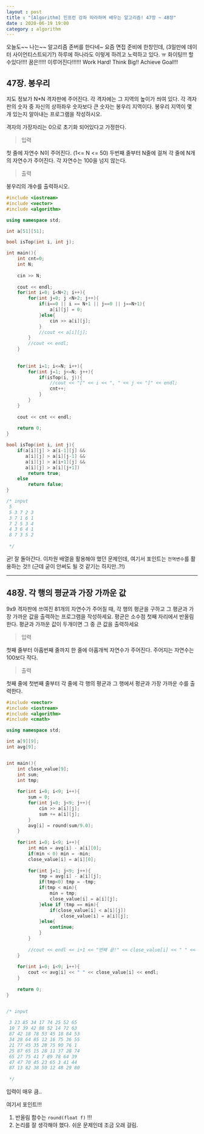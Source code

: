 ```yaml
---
layout : post
title : "[Algorithm] 인프런 강좌 따라하며 배우는 알고리즘! 47장 ~ 48장"
date : 2020-06-19 19:00
category : algorithm
---
```


오늘도~~ 나는~~ 알고리즘 존버를 한다네~
요즘 면접 준비에 한창인데, (3일만에 데이터 사이언티스트되기?) 하루에 하나라도 이렇게 하려고 노력하고 있다. ㅠ 화이팅!!! 할수있다!!!!
꿈은!!!!! 이루어진다!!!!!! Work Hard! Think Big!! Achieve Goal!!!

## 47장. 봉우리

지도 정보가 N*N 격자판에 주어진다. 각 격자에는 그 지역의 높이가 씌여 있다. 각 격자판의 숫자 중 자신의 상하좌우 숫자보다 큰 숫자는 봉우리 지역이다. 봉우리 지역이 몇 개 있는지 알아내는 프로그램을 작성하시오.

격자의 가장자리는 0으로 초기화 되어있다고 가정한다.

> 입력

첫 줄에 자연수 N이 주어진다. (1<= N <= 50)
두번째 줄부터 N줄에 걸쳐 각 줄에 N개의 자연수가 주어진다. 각 자연수는 100을 넘지 않는다.

> 출력

봉우리의 개수를 출력하시오.

```c++
#include <iostream>
#include <vector>
#include <algorithm>

using namespace std;

int a[51][51];

bool isTop(int i, int j);

int main(){
    int cnt=0;
    int N;
    
    cin >> N;
    
    cout << endl;
    for(int i=0; i<N+2; i++){
        for(int j=0; j <N+2; j++){
            if(i==0 || i == N+1 || j==0 || j==N+1){
                a[i][j] = 0;
            }else{
                cin >> a[i][j];
            }
            //cout << a[i][j];
        }
        //cout << endl;
    }
    
    
    for(int i=1; i<=N; i++){
        for(int j=1; j<=N; j++){
            if(isTop(i, j)){
                //cout << "[" << i << ", " << j << "]" << endl;
                cnt++;
            }
        }
    }
    
    cout << cnt << endl;
    
    return 0;
}

bool isTop(int i, int j){
    if(a[i][j] > a[i-1][j] &&
       a[i][j] > a[i][j-1] &&
       a[i][j] > a[i+1][j] &&
       a[i][j] > a[i][j+1])
        return true;
    else
        return false;
}

/* input
 5
 5 3 7 2 3
 3 7 1 6 1
 7 2 5 3 4
 4 3 6 4 1
 8 7 3 5 2
 
 */
```

굳! 잘 돌아간다.
이차원 배열을 활용해야 했던 문제인데, 여기서 포인트는 `전역변수`를 활용하는 것!! (근데 굳이 안써도 될 것 같기는 하지만..?!)



---

## 48장. 각 행의 평균과 가장 가까운 값

9x9 격자판에 쓰여진 81개의 자연수가 주어질 때, 각 행의 평균을 구하고 그 평균과 가장 가까운 값을 출력하는 프로그램을 작성하세요. 평균은 소수점 첫째 자리에서 반올림 한다. 평균과 가까운 값이 두개이면 그 중 큰 값을 출력하세요

> 입력

첫째 줄부터 아홉번째 줄까지 한 줄에 아홉개씩 자연수가 주어진다. 주어지는 자연수는 100보다 작다.

> 출력

첫째 줄에 첫번째 줄부터 각 줄에 각 행의 평균과 그 행에서 평균과 가장 가까운 수를 출력한다.

```c++
#include <vector>
#include <iostream>
#include <algorithm>
#include <cmath>

using namespace std;

int a[9][9];
int avg[9];


int main(){
    int close_value[9];
    int sum;
    int tmp;
    
    for(int i=0; i<9; i++){
        sum = 0;
        for(int j=0; j<9; j++){
            cin >> a[i][j];
            sum += a[i][j];
        }
        avg[i] = round(sum/9.0);
    }
    
    for(int i=0; i<9; i++){
        int min = avg[i] - a[i][0];
        if(min < 0) min = -min;
        close_value[i] = a[i][0];
        
        for(int j=1; j<9; j++){
            tmp = avg[i] - a[i][j];
            if(tmp<0) tmp = -tmp;
            if(tmp < min){
                min = tmp;
                close_value[i] = a[i][j];
            }else if (tmp == min){
                if(close_value[i] < a[i][j])
                    close_value[i] = a[i][j];
            }else{
                continue;
            }
        }
        
        //cout << endl << i+1 << "번째 끝!" << close_value[i] << " " << endl;
    }
    
    for(int i=0; i<9; i++){
        cout << avg[i] << " " << close_value[i] << endl;
    }
    
    return 0;
}


/* input
 
 3 23 85 34 17 74 25 52 65
 10 7 39 42 88 52 14 72 63
 87 42 18 78 53 45 18 84 53
 34 28 64 85 12 16 75 36 55
 21 77 45 35 28 75 90 76 1
 25 87 65 15 28 11 37 28 74
 65 27 75 41 7 89 78 64 39
 47 47 70 45 23 65 3 41 44
 87 13 82 38 50 12 48 29 80
 
 */
```

입력이 매우 큼..


여기서 포인트!!!

1. 반올림 함수는 `round(float f)` !!!
2. 논리를 잘 생각해야 했다. 쉬운 문제인데 조금 오래 걸림.